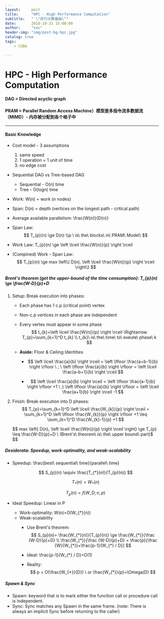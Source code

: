 ```yaml
---
layout:     post
title:      "HPC - High Performance Computation"
subtitle:   " \"并行计算基础\""
date:       2018-10-31 15:00:00
author:     "xxc"
header-img: "img/post-bg-hpc.jpg"
catalog: true
tags:
    - CUDA 

---
```


# HPC - High Performance Computation

#### DAG = Directed acyclic graph

#### PRAM = Parallel Random Access Machine）模型是多指令流多数据流（MIMD）- 内存被分配到各个格子中 

------

#### Basic Knowledge

- Cost model - 3 assumptions
  1. same speed 
  2. 1 operation = 1 unit of time
  3. no edge cost

- Sequential  DAG vs Tree-based DAG
  - Sequential - O(n) time
  - Tree - O(logn) time

- Work: W(n) = work (n nodes)

- Span: D(n) = depth (vertices on the longest path - critical path)

- Average available parallelism: \frac{W(n)}{D(n)}

- Span Law: 
  $$
  T_{p}(n) \ge D(n) \\p \ is\ the\ blocks\ in\ PRAM\ Model\  
  $$

- Work Law: T_{p}(n) \ge \left \lceil \frac{W(n)}{p} \right \rceil

- (Compined) Work - Span Law: 
  $$
  T_{p}(n) \ge max \left\{  D(n), \left \lceil \frac{W(n)}{p} \right \rceil \right\}
  $$


##### Brent's theorem (get the upper-bound of the time consumption): T_{p}(n) \ge \frac{W-D}{p}+D 

1. Setup: Break  execution into phases:
   - Each phase has 1 c.p (critical point) vertex

   - Non-c.p vertices in each phase are independent

   - Every vertex must appear in some phase
     $$
     t_{k}=\left \lceil \frac{W(n)}{p} \right \rceil \Rightarrow T_{p}=\sum_{k=1}^D t_{k}	\\ t_{k}\ is\ the\ time\ to\ exeute\ phase\ k
     $$

   - **Aside:** Floor & Ceiling Identities
     * $$
       \left \lceil \frac{a}{b} \right \rceil = \left \lfloor \frac{a+b-1}{b} \right \rfloor \ ; \ \left \lfloor \frac{a}{b} \right \rfloor = \left \lceil \frac{a-b+1}{b} \right \rceil
       $$

     * $$
       \left \lceil \frac{a}{b} \right \rceil = \left \lfloor \frac{a-1}{b} \right \rfloor +1 \ ;\ \left \lfloor \frac{a}{b} \right \rfloor = \left \lceil \frac{a+1}{b} \right \rceil -1
       $$

2. Finish: Break execution into D phases: 
   $$
   T_{p}=\sum_{k=1}^D  \left \lceil \frac{W_{k}}{p} \right \rceil = \sum_{k=1}^D  \left \lfloor \frac{W_{k}}{p} \right \rfloor +1 \leq \sum_{k=1}^D  \frac{W_{k}-1}{p} +1
   $$

   $$
   max \left\{  D(n), \left \lceil \frac{W(n)}{p} \right \rceil \right\} \ge T_{p} \leq \frac{W-D}{p}+D \ (Brent's\ theorem\ is\ the\ upper bound\ part)$
   $$


##### Desiderata: Speedup, work-optimality, and weak-scalability

- Speedup: \frac{best\ sequential\ time}{parallel\ time}

  $$
  S_{p}(n) \equiv \frac{T_{*}(n)}{T_{p}(n)}
  $$

  $$
  T_{*}(n)=W_{*}(n)
  $$

  $$
  T_{p}(n)=f(W,D;n,p)
  $$

- Ideal Speedup: Linear in P
  - Work-optimality: W(n)=O(W_{*}(n))
  - Weak-scalability
    - Use Brent's theorem: 
      $$
      S_{p}(n)= \frac{W_{*}(n)}{T_{p}(n)} \ge \frac{W_{*}}{\frac {W-D}{p}+D} \\ \frac{W_{*}}{\frac {W-D}{p}+D} = \frac{p}{\frac {W}{W_{*}}+\frac{p-1}{W_{*} / D}}
      $$

    - Ideal: \frac{p-1}{W_{*} / D}=O(1)

    - Reality: 
      $$
      p = O(\frac{W_{*}}{D}) \ or \frac{W_{*}}{p}=\Omega(D)
      $$


##### Spawn & Sync

- Spawn: keyword that is to mark either the function call or procedure call is independent. 
- Sync: Sync matches any Spawn in the same frame. (note: There is always an implicit Sync before returning to the caller)